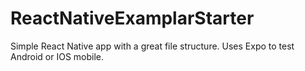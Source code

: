 # ReactNativeExamplarStarter
Simple React Native app with a great file structure. Uses Expo to test Android or IOS mobile.
